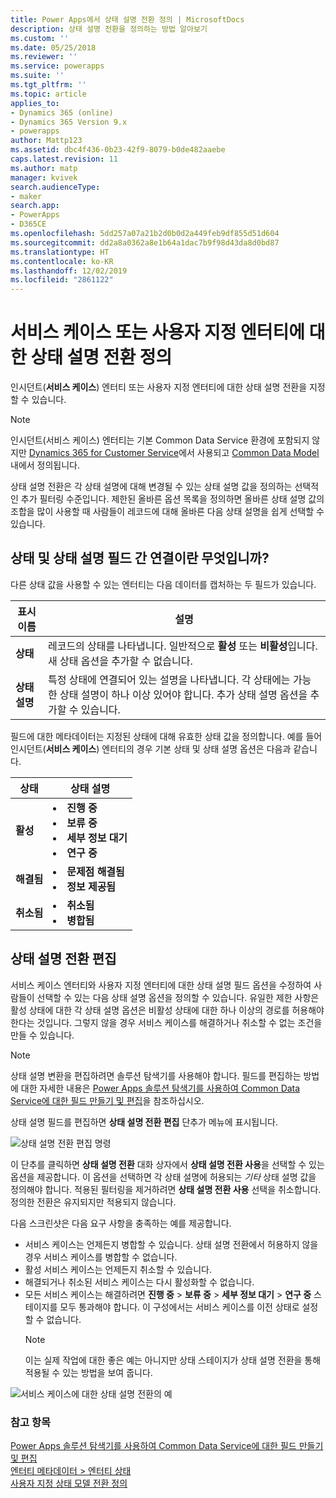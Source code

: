 ```yaml
---
title: Power Apps에서 상태 설명 전환 정의 | MicrosoftDocs
description: 상태 설명 전환을 정의하는 방법 알아보기
ms.custom: ''
ms.date: 05/25/2018
ms.reviewer: ''
ms.service: powerapps
ms.suite: ''
ms.tgt_pltfrm: ''
ms.topic: article
applies_to:
- Dynamics 365 (online)
- Dynamics 365 Version 9.x
- powerapps
author: Mattp123
ms.assetid: dbc4f436-0b23-42f9-8079-b0de482aaebe
caps.latest.revision: 11
ms.author: matp
manager: kvivek
search.audienceType:
- maker
search.app:
- PowerApps
- D365CE
ms.openlocfilehash: 5dd257a07a21b2d0b0d2a449feb9df855d51d604
ms.sourcegitcommit: dd2a8a0362a8e1b64a1dac7b9f98d43da8d0bd87
ms.translationtype: HT
ms.contentlocale: ko-KR
ms.lasthandoff: 12/02/2019
ms.locfileid: "2861122"
---
```

# <a name="define-status-reason-transitions-for-the-case-or-custom-entities"></a>서비스 케이스 또는 사용자 지정 엔터티에 대한 상태 설명 전환 정의

인시던트(**서비스 케이스**) 엔터티 또는 사용자 지정 엔터티에 대한 상태 설명 전환을 지정할 수 있습니다.

> [!NOTE]
> 인시던트(서비스 케이스) 엔터티는 기본 Common Data Service 환경에 포함되지 않지만 [Dynamics 365 for Customer Service](https://dynamics.microsoft.com/customer-service/)에서 사용되고 [Common Data Model](https://github.com/Microsoft/CDM/blob/master/schemaDocuments/core/applicationCommon/foundationCommon/crmCommon/service/Incident.cdm.json) 내에서 정의됩니다.
  
상태 설명 전환은 각 상태 설명에 대해 변경될 수 있는 상태 설명 값을 정의하는 선택적인 추가 필터링 수준입니다. 제한된 올바른 옵션 목록을 정의하면 올바른 상태 설명 값의 조합을 많이 사용할 때 사람들이 레코드에 대해 올바른 다음 상태 설명을 쉽게 선택할 수 있습니다.  
  
<a name="BKMK_StatusAndStatusReasons"></a>

## <a name="what-is-the-connection-between-status-and-status-reason-fields"></a>상태 및 상태 설명 필드 간 연결이란 무엇입니까?  

다른 상태 값을 사용할 수 있는 엔터티는 다음 데이터를 캡처하는 두 필드가 있습니다.  
  
|표시 이름|설명|  
|------------------|-----------------|  
|**상태**|레코드의 상태를 나타냅니다. 일반적으로 **활성** 또는 **비활성**입니다. 새 상태 옵션을 추가할 수 없습니다.|  
|**상태 설명**|특정 상태에 연결되어 있는 설명을 나타냅니다. 각 상태에는 가능한 상태 설명이 하나 이상 있어야 합니다. 추가 상태 설명 옵션을 추가할 수 있습니다.|  
  
필드에 대한 메타데이터는 지정된 상태에 대해 유효한 상태 값을 정의합니다. 예를 들어 인시던트(**서비스 케이스**) 엔터티의 경우 기본 상태 및 상태 설명 옵션은 다음과 같습니다.  
  
|상태|상태 설명|  
|------------|-------------------|  
|**활성**|<li>**진행 중**</li><li>**보류 중**</li><li>**세부 정보 대기**</li><li>**연구 중**</li>| 
|**해결됨**|<li>**문제점 해결됨**</li><li>**정보 제공됨**</li>|
|**취소됨**|<li>**취소됨**</li><li>**병합됨**</li>|
  
  
<a name="BKMK_EditStatusReasonTransitions"></a>   

## <a name="edit-status-reason-transitions"></a>상태 설명 전환 편집
 
서비스 케이스 엔터티와 사용자 지정 엔터티에 대한 상태 설명 필드 옵션을 수정하여 사람들이 선택할 수 있는 다음 상태 설명 옵션을 정의할 수 있습니다. 유일한 제한 사항은 활성 상태에 대한 각 상태 설명 옵션은 비활성 상태에 대한 하나 이상의 경로를 허용해야 한다는 것입니다. 그렇지 않을 경우 서비스 케이스를 해결하거나 취소할 수 없는 조건을 만들 수 있습니다.  

> [!NOTE]
> 상태 설명 변환을 편집하려면 솔루션 탐색기를 사용해야 합니다. 필드를 편집하는 방법에 대한 자세한 내용은 [Power Apps 솔루션 탐색기를 사용하여 Common Data Service에 대한 필드 만들기 및 편집](create-edit-field-solution-explorer.md)을 참조하십시오.
  
 상태 설명 필드를 편집하면 **상태 설명 전환 편집** 단추가 메뉴에 표시됩니다. 

![상태 설명 전환 편집 명령](media/status-reason-transitions-command.png)

이 단추를 클릭하면 **상태 설명 전환** 대화 상자에서 **상태 설명 전환 사용**을 선택할 수 있는 옵션을 제공합니다. 이 옵션을 선택하면 각 상태 설명에 허용되는 *기타* 상태 설명 값을 정의해야 합니다. 적용된 필터링을 제거하려면 **상태 설명 전환 사용** 선택을 취소합니다. 정의한 전환은 유지되지만 적용되지 않습니다.  
  
다음 스크린샷은 다음 요구 사항을 충족하는 예를 제공합니다. 
 
- 서비스 케이스는 언제든지 병합할 수 있습니다. 상태 설명 전환에서 허용하지 않을 경우 서비스 케이스를 병합할 수 없습니다.  
- 활성 서비스 케이스는 언제든지 취소할 수 있습니다.  
- 해결되거나 취소된 서비스 케이스는 다시 활성화할 수 없습니다.  
- 모든 서비스 케이스는 해결하려면 **진행 중** > **보류 중** > **세부 정보 대기** > **연구 중** 스테이지를 모두 통과해야 합니다. 이 구성에서는 서비스 케이스를 이전 상태로 설정할 수 없습니다.  
  > [!NOTE]
  >  이는 실제 작업에 대한 좋은 예는 아니지만 상태 스테이지가 상태 설명 전환을 통해 적용될 수 있는 방법을 보여 줍니다.  
  
 ![서비스 케이스에 대한 상태 설명 전환의 예](media/status-reason-transitions-example.PNG)  
  
### <a name="see-also"></a>참고 항목  

[Power Apps 솔루션 탐색기를 사용하여 Common Data Service에 대한 필드 만들기 및 편집](create-edit-field-solution-explorer.md)<br />
[엔터티 메타데이터 > 엔터티 상태](/powerapps/developer/common-data-service/entity-metadata#entity-states)<br />
[사용자 지정 상태 모델 전환 정의](/dynamics365/customer-engagement/developer/define-custom-state-model-transitions)

